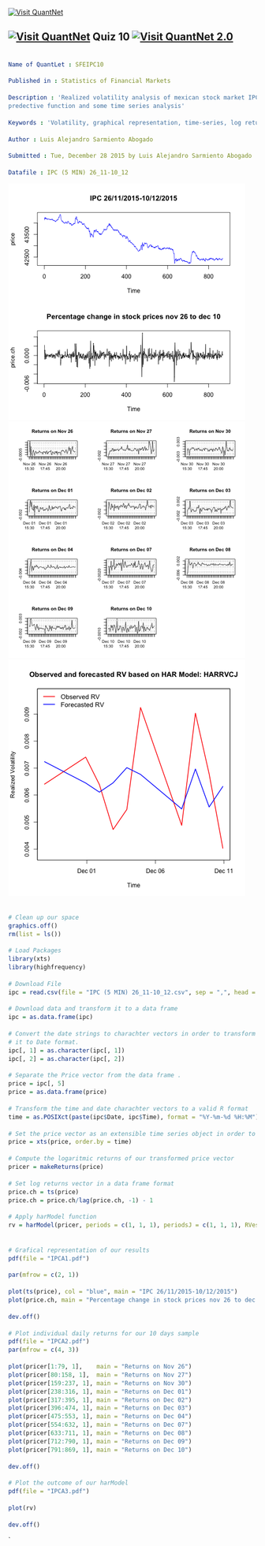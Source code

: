 [<img src="https://github.com/QuantLet/Styleguide-and-Validation-procedure/blob/master/pictures/banner.png" alt="Visit QuantNet">](http://quantlet.de/index.php?p=info)

## [<img src="https://github.com/QuantLet/Styleguide-and-Validation-procedure/blob/master/pictures/qloqo.png" alt="Visit QuantNet">](http://quantlet.de/) **Quiz 10** [<img src="https://github.com/QuantLet/Styleguide-and-Validation-procedure/blob/master/pictures/QN2.png" width="60" alt="Visit QuantNet 2.0">](http://quantlet.de/d3/ia)

```yaml

Name of QuantLet : SFEIPC10

Published in : Statistics of Financial Markets

Description : 'Realized volatility analysis of mexican stock market IPC using harModel 
predective function and some time series analysis' 

Keywords : 'Volatility, graphical representation, time-series, log returns, variance'

Author : Luis Alejandro Sarmiento Abogado

Submitted : Tue, December 28 2015 by Luis Alejandro Sarmiento Abogado

Datafile : IPC (5 MIN) 26_11-10_12
```
![Q_image](https://github.com/saabogal/SFM/blob/master/10-days-analysis/IPCA1.png?raw=true)
![Q_image](https://github.com/saabogal/SFM/blob/master/10-days-analysis/IPCA2.png?raw=true)
![Q_image](https://github.com/saabogal/SFM/blob/master/10-days-analysis/IPCA3.png?raw=true)

```r

# Clean up our space
graphics.off()
rm(list = ls())

# Load Packages
library(xts)
library(highfrequency)

# Download File
ipc = read.csv(file = "IPC (5 MIN) 26_11-10_12.csv", sep = ",", head = TRUE)

# Download data and transform it to a data frame
ipc = as.data.frame(ipc)

# Convert the date strings to charachter vectors in order to transform
# it to Date format.
ipc[, 1] = as.character(ipc[, 1])
ipc[, 2] = as.character(ipc[, 2])

# Separate the Price vector from the data frame .
price = ipc[, 5]
price = as.data.frame(price)

# Transform the time and date charachter vectors to a valid R format
time = as.POSIXct(paste(ipc$Date, ipc$Time), format = "%Y-%m-%d %H:%M")

# Set the price vector as an extensible time series object in order to apply function harMode
price = xts(price, order.by = time)

# Compute the logaritmic returns of our transformed price vector
pricer = makeReturns(price)

# Set log returns vector in a data frame format
price.ch = ts(price)
price.ch = price.ch/lag(price.ch, -1) - 1

# Apply harModel function 
rv = harModel(pricer, periods = c(1, 1, 1), periodsJ = c(1, 1, 1), RVest = c("rCov", 
                                                                             "rBPCov"), type = "HARRVCJ", transform = "sqrt")

# Grafical representation of our results
pdf(file = "IPCA1.pdf")

par(mfrow = c(2, 1))

plot(ts(price), col = "blue", main = "IPC 26/11/2015-10/12/2015")
plot(price.ch, main = "Percentage change in stock prices nov 26 to dec 10")

dev.off()

# Plot individual daily returns for our 10 days sample
pdf(file = "IPCA2.pdf")
par(mfrow = c(4, 3))

plot(pricer[1:79, 1],    main = "Returns on Nov 26")
plot(pricer[80:158, 1],  main = "Returns on Nov 27")
plot(pricer[159:237, 1], main = "Returns on Nov 30")
plot(pricer[238:316, 1], main = "Returns on Dec 01")
plot(pricer[317:395, 1], main = "Returns on Dec 02")
plot(pricer[396:474, 1], main = "Returns on Dec 03")
plot(pricer[475:553, 1], main = "Returns on Dec 04")
plot(pricer[554:632, 1], main = "Returns on Dec 07")
plot(pricer[633:711, 1], main = "Returns on Dec 08")
plot(pricer[712:790, 1], main = "Returns on Dec 09")
plot(pricer[791:869, 1], main = "Returns on Dec 10")

dev.off()

# Plot the outcome of our harModel
pdf(file = "IPCA3.pdf")

plot(rv)

dev.off()

```




`


